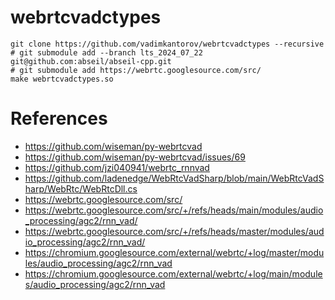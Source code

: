 # webrtcvadctypes

```shell
git clone https://github.com/vadimkantorov/webrtcvadctypes --recursive
# git submodule add --branch lts_2024_07_22 git@github.com:abseil/abseil-cpp.git
# git submodule add https://webrtc.googlesource.com/src/
make webrtcvadctypes.so
```

# References
- https://github.com/wiseman/py-webrtcvad
- https://github.com/wiseman/py-webrtcvad/issues/69
- https://github.com/jzi040941/webrtc_rnnvad
- https://github.com/ladenedge/WebRtcVadSharp/blob/main/WebRtcVadSharp/WebRtc/WebRtcDll.cs
- https://webrtc.googlesource.com/src/
- https://webrtc.googlesource.com/src/+/refs/heads/main/modules/audio_processing/agc2/rnn_vad/
- https://webrtc.googlesource.com/src/+/refs/heads/master/modules/audio_processing/agc2/rnn_vad/
- https://chromium.googlesource.com/external/webrtc/+log/master/modules/audio_processing/agc2/rnn_vad
- https://chromium.googlesource.com/external/webrtc/+log/main/modules/audio_processing/agc2/rnn_vad
